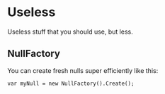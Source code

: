 # Useless

Useless stuff that you should use, but less.

## NullFactory

You can create fresh nulls super efficiently like this:

```
var myNull = new NullFactory().Create();
```
